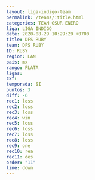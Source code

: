 ```yaml
---
layout: liga-indigo-team
permalink: /teams/:title.html
categories: TEAM GSUR ENERO
liga: LIGA INDIGO
date: 2020-08-29 10:29:20 +0700
title: DFS RUBY
team: DFS RUBY
ID: RUBY
region: LAN
pais: mx
rango: PLATA
ligas: 
cxf: 
temporada: SI
puntos: 3
diff: -6
rec1: loss
rec2: loss
rec3: loss
rec4: win
rec5: loss
rec6: loss
rec7: loss
rec8: loss
rec9: one
rec10: rea
rec11: des
order: "11"
line: down
---
```

